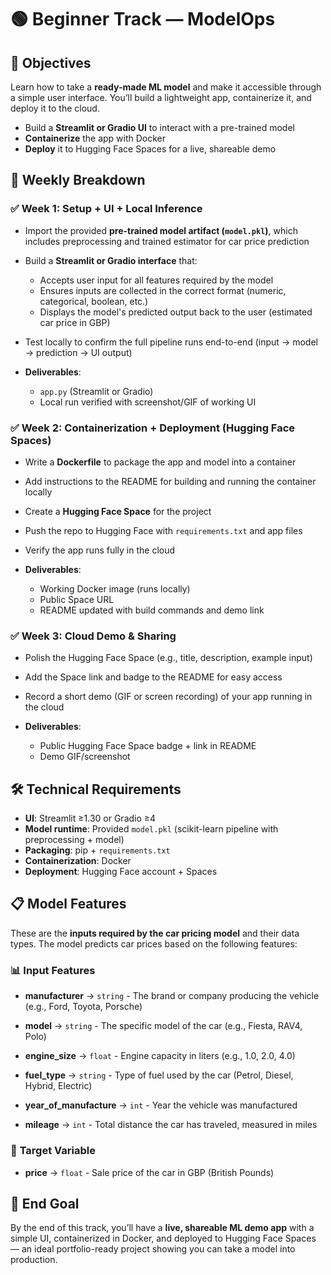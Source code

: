 # 🟢 Beginner Track — ModelOps

## 🎯 Objectives

Learn how to take a **ready-made ML model** and make it accessible through a simple user interface. You’ll build a lightweight app, containerize it, and deploy it to the cloud.

* Build a **Streamlit or Gradio UI** to interact with a pre-trained model
* **Containerize** the app with Docker
* **Deploy** it to Hugging Face Spaces for a live, shareable demo


## 📅 Weekly Breakdown

### ✅ Week 1: Setup + UI + Local Inference

* Import the provided **pre-trained model artifact (`model.pkl`)**, which includes preprocessing and trained estimator for car price prediction
* Build a **Streamlit or Gradio interface** that:

  * Accepts user input for all features required by the model
  * Ensures inputs are collected in the correct format (numeric, categorical, boolean, etc.)
  * Displays the model's predicted output back to the user (estimated car price in GBP)
* Test locally to confirm the full pipeline runs end-to-end (input → model → prediction → UI output)
* **Deliverables**:

  * `app.py` (Streamlit or Gradio)
  * Local run verified with screenshot/GIF of working UI


### ✅ Week 2: Containerization + Deployment (Hugging Face Spaces)

* Write a **Dockerfile** to package the app and model into a container
* Add instructions to the README for building and running the container locally
* Create a **Hugging Face Space** for the project
* Push the repo to Hugging Face with `requirements.txt` and app files
* Verify the app runs fully in the cloud
* **Deliverables**:

  * Working Docker image (runs locally)
  * Public Space URL
  * README updated with build commands and demo link


### ✅ Week 3: Cloud Demo & Sharing

* Polish the Hugging Face Space (e.g., title, description, example input)
* Add the Space link and badge to the README for easy access
* Record a short demo (GIF or screen recording) of your app running in the cloud
* **Deliverables**:

  * Public Hugging Face Space badge + link in README
  * Demo GIF/screenshot


## 🛠️ Technical Requirements

* **UI**: Streamlit ≥1.30 or Gradio ≥4
* **Model runtime**: Provided `model.pkl` (scikit-learn pipeline with preprocessing + model)
* **Packaging**: pip + `requirements.txt`
* **Containerization**: Docker
* **Deployment**: Hugging Face account + Spaces


## 📋 Model Features

These are the **inputs required by the car pricing model** and their data types. The model predicts car prices based on the following features:

### 📊 **Input Features**

* **manufacturer** → `string` - The brand or company producing the vehicle (e.g., Ford, Toyota, Porsche)

* **model** → `string` - The specific model of the car (e.g., Fiesta, RAV4, Polo)

* **engine_size** → `float` - Engine capacity in liters (e.g., 1.0, 2.0, 4.0)

* **fuel_type** → `string` - Type of fuel used by the car (Petrol, Diesel, Hybrid, Electric)

* **year_of_manufacture** → `int` - Year the vehicle was manufactured

* **mileage** → `int` - Total distance the car has traveled, measured in miles

### 🎯 **Target Variable**

* **price** → `float` - Sale price of the car in GBP (British Pounds)

## 🎯 End Goal

By the end of this track, you’ll have a **live, shareable ML demo app** with a simple UI, containerized in Docker, and deployed to Hugging Face Spaces — an ideal portfolio-ready project showing you can take a model into production.
